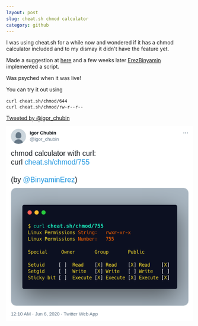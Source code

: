 ```yaml
---
layout: post
slug: cheat.sh chmod calculator
category: github
---
```


I was using cheat.sh for a while now and wondered if it has a chmod calculator included and to my dismay it didn't have the feature yet.

Made a suggestion at [here](https://github.com/chubin/cheat.sh/issues/197) and a few weeks later [ErezBinyamin](https://github.com/ErezBinyamin) implemented a script.

Was psyched when it was live!

You can try it out using

```
curl cheat.sh/chmod/644
curl cheat.sh/chmod/rw-r--r--
```

[Tweeted by @igor_chubin](https://twitter.com/igor_chubin/status/1268938199763685379)

![](/img/2020-05-31/1.png)
